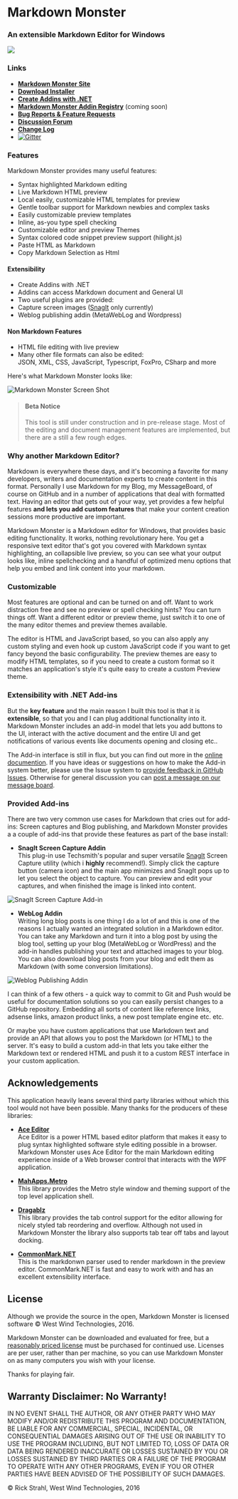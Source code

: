 # Markdown Monster
### An extensible Markdown Editor for Windows

![](Art/MarkdownMonster.png)

### Links
* **[Markdown Monster Site](http://markdownmonster.west-wind.com)**
* **[Download Installer](http://markdownmonster.west-wind.com/download.aspx)**
* **[Create Addins with .NET](http://markdownmonster.west-wind.com/docs/_4ne0s0qoi.htm)**
* **[Markdown Monster Addin Registry](https://github.com/RickStrahl/MarkdownMonsterAddinsRegistry)** (coming soon)  
* **[Bug Reports & Feature Requests](./issues/)**
* **[Discussion Forum](http://support.west-wind.com?forum=Markdown+Monster)**
* **[Change Log](Changelog.md)**
* [![Gitter](https://badges.gitter.im/RickStrahl/MarkdownMonster.svg)](https://gitter.im/RickStrahl/MarkdownMonster/General?utm_source=share-link&utm_medium=link&utm_campaign=share-link)

### Features
Markdown Monster provides many useful features:

* Syntax highlighted Markdown editing
* Live Markdown HTML preview 
* Local easily, customizable HTML templates for preview
* Gentle toolbar support for Markdown newbies and complex tasks
* Easily customizable preview templates
* Inline, as-you type spell checking
* Customizable editor and preview Themes
* Syntax colored code snippet preview support (hilight.js)
* Paste HTML as Markdown
* Copy Markdown Selection as Html

#### Extensibility
* Create Addins with .NET
* Addins can access Markdown document and General UI
* Two useful plugins are provided:
* Capture screen images ([SnagIt](http://techsmith.com/snagit) only currently)
* Weblog publishing addin (MetaWebLog and Wordpress)

#### Non Markdown Features
* HTML file editing with live preview
* Many other file formats can also be edited:  
JSON, XML, CSS, JavaScript, Typescript, FoxPro, CSharp and more

Here's what Markdown Monster looks like:

![Markdown Monster Screen Shot](ScreenShot.png)

> #### Beta Notice
> This tool is still under construction and in pre-release stage. Most of the editing and document management features are implemented, but there are a still a few rough edges.

### Why another Markdown Editor?
Markdown is everywhere these days, and it's becoming a favorite for many developers, writers and documentation experts to create content in this format. Personally I use Markdown for my Blog, my MessageBoard, of course on GitHub and in a number of applications that deal with formatted text. Having an editor that gets out of your way, yet provides a few helpful features **and lets you add custom features** that make your content creation sessions more productive are important.

Markdown Monster is a Markdown editor for Windows, that provides basic editing functionality. It works, nothing revolutionary here. You get a responsive text editor that's got you covered with Markdown syntax highlighting, an collapsible live preview, so you can see what your output looks like, inline spellchecking and a handful of optimized menu options that help you embed and link content into your markdown.

### Customizable
Most features are optional and can be turned on and off. Want to work distraction free and see no preview or spell checking hints? You can turn things off. Want a different editor or preview theme, just switch it to one of the many editor themes and preview themes available. 

The editor is HTML and JavaScript based, so you can also apply any custom styling and even hook up custom JavaScript code if you want to get fancy beyond the basic configurability. The preview themes are easy to modify HTML templates, so if you need to create a custom format so it matches an application's style it's quite easy to create a custom Preview theme.

### Extensibility with .NET Add-ins
But the **key feature** and the main reason I built this tool is that it is **extensible**, so that you and I can plug additional functionality into it. Markdown Monster includes an add-in model that lets you add buttons to the UI, interact with the active document and the entire UI and get notifications of various events like  documents opening and closing etc..

The Add-in interface is still in flux, but you can find out more in the [online documention](http://markdownmonster.west-wind.com/docs/_4ne0rl1zf.htm). If you have ideas or suggestions  on how to make the Add-in system better, please use the Issue system to [provide feedback in GitHub Issues](https://github.com/RickStrahl/MarkdownMonster/issues). Otherwise for general discussion you can [post a message on our message board](http://support.west-wind.com?forum=Markdown+Monster).

### Provided Add-ins
There are two very common use cases for Markdown that cries out for add-ins: Screen captures and Blog publishing, and Markdown Monster provides a a couple of add-ins that provide these features as part of the base install:

* **SnagIt Screen Capture Addin**  
This plug-in use Techsmith's popular and super versatile [SnagIt](http://techsmith.com/snagit) Screen Capture utility (which i **highly** recommend!). Simply click the capture button (camera icon) and the main app minimizes and SnagIt pops up to let you select the object to capture. You can preview and edit your captures, and when finished the image is linked into content.

![SnagIt Screen Capture Add-in](SnagItCaptureAddin.png)

* **WebLog Addin**  
Writing long blog posts is one thing I do a lot of and this is one of the reasons I actually wanted an integrated solution in a Markdown editor. You can take any Markdown and turn it into a blog post by using the blog tool, setting up your blog (MetaWebLog or WordPress) and the add-in handles publishing your text and attached images to your blog. You can also download blog posts from your blog and edit them as Markdown (with some conversion limitations).

![Weblog Publishing Addin](WebLogPublishingAddin.png)

I can think of a few others - a quick way to commit to Git and Push would be useful for documentation solutions so you can easily persist changes to a GitHub repository. Embedding all sorts of content like reference links, adsense links, amazon product links, a new post template engine etc. etc.

Or maybe you have custom applications that use Markdown text and provide an API that allows you to post the Markdown (or HTML) to the server. It's easy to build a custom add-in that lets you take either the Markdown text or rendered HTML and push it to a custom REST interface in your custom application.

## Acknowledgements
This application heavily leans several third party libraries without which this tool would not have been possible. Many thanks for the producers of these libraries:

* **[Ace Editor](https://ace.c9.io)**  
Ace Editor is a power HTML based editor platform that makes it easy to plug syntax highlighted software style editing possible in a browser. Markdown Monster uses Ace Editor for the main Markdown editing experience inside of a Web browser control that interacts with the WPF application.

* **[MahApps.Metro](http://mahapps.com/)**  
This library provides the Metro style window and theming support of the top level application shell.

* **[Dragablz](https://dragablz.net/)**  
This library provides the tab control support for the editor allowing for nicely styled tab reordering and overflow. Although not used in Markdown Monster the library also supports tab tear off tabs and layout docking.

* **[CommonMark.NET](https://github.com/Knagis/CommonMark.NET)**  
This is the markdonwn parser used to render markdown in the preview editor. CommonMark.NET is fast and easy to work with and has an excellent extensibility interface.

## License
Although we provide the source in the open, Markdown Monster is licensed software &copy; West Wind Technologies, 2016.

Markdown Monster can  be downloaded and evaluated for free, but a [reasonably priced license](http://store.west-wind.com/product/MARKDOWN_MONSTER) must be purchased for continued use. Licenses are per user, rather than per machine, so you can use Markdown Monster on as many computers you wish with your license. 

Thanks for playing fair.

## Warranty Disclaimer: No Warranty!
IN NO EVENT SHALL THE AUTHOR, OR ANY OTHER PARTY WHO MAY MODIFY AND/OR REDISTRIBUTE 
THIS PROGRAM AND DOCUMENTATION, BE LIABLE FOR ANY COMMERCIAL, SPECIAL, INCIDENTAL, OR CONSEQUENTIAL DAMAGES ARISING OUT OF THE USE OR INABILITY TO USE THE PROGRAM INCLUDING, BUT NOT LIMITED TO, LOSS OF DATA OR DATA BEING RENDERED INACCURATE OR LOSSES SUSTAINED BY YOU OR LOSSES SUSTAINED BY THIRD PARTIES OR A FAILURE OF THE PROGRAM TO OPERATE WITH ANY OTHER PROGRAMS, EVEN IF YOU OR OTHER PARTIES HAVE BEEN ADVISED OF THE POSSIBILITY OF SUCH DAMAGES.

&copy; Rick Strahl, West Wind Technologies, 2016